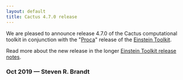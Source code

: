 ```yaml
---
layout: default
title: Cactus 4.7.0 release
---
```

We are pleased to announce release 4.7.0 of the Cactus computational
toolkit in conjunction with the
"[Proca](https://en.wikipedia.org/wiki/Maria_Goeppert_Mayer)" release of
the [Einstein Toolkit](https://einsteintoolkit.org).

Read more about the new release in the longer [Einstein Toolkit release
notes](https://einsteintoolkit.org/about/releases/ET_2019_10_announcement.html).

### Oct 2019 — Steven R. Brandt
